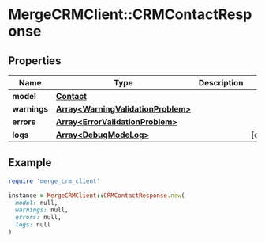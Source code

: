 # MergeCRMClient::CRMContactResponse

## Properties

| Name | Type | Description | Notes |
| ---- | ---- | ----------- | ----- |
| **model** | [**Contact**](Contact.md) |  |  |
| **warnings** | [**Array&lt;WarningValidationProblem&gt;**](WarningValidationProblem.md) |  |  |
| **errors** | [**Array&lt;ErrorValidationProblem&gt;**](ErrorValidationProblem.md) |  |  |
| **logs** | [**Array&lt;DebugModeLog&gt;**](DebugModeLog.md) |  | [optional] |

## Example

```ruby
require 'merge_crm_client'

instance = MergeCRMClient::CRMContactResponse.new(
  model: null,
  warnings: null,
  errors: null,
  logs: null
)
```

